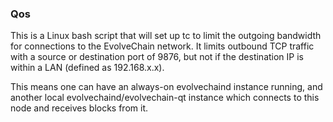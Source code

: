 ### Qos ###

This is a Linux bash script that will set up tc to limit the outgoing bandwidth for connections to the EvolveChain network. It limits outbound TCP traffic with a source or destination port of 9876, but not if the destination IP is within a LAN (defined as 192.168.x.x).

This means one can have an always-on evolvechaind instance running, and another local evolvechaind/evolvechain-qt instance which connects to this node and receives blocks from it.

